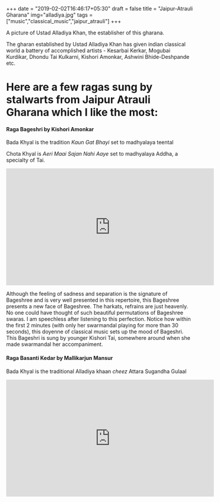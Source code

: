 +++
date = "2019-02-02T16:46:17+05:30"
draft = false
title = "Jaipur-Atrauli Gharana"
img="alladiya.jpg"
tags = ["music","classical_music","jaipur_atrauli"]
+++

A picture of Ustad Alladiya Khan, the establisher of this gharana.

The gharan established by Ustad Alladiya Khan has given indian classical world a battery of accomplished artists - Kesarbai Kerkar, Mogubai Kurdikar, Dhondu Tai Kulkarni, Kishori Amonkar, Ashwini Bhide-Deshpande etc.
# Here are a few ragas sung by stalwarts from Jaipur Atrauli Gharana which I like the most:


#### Raga Bageshri by Kishori Amonkar

Bada Khyal is the tradition *Kaun Gat Bhayi* set to madhyalaya teental

Chota Khyal is *Aeri Maai Sajan Nahi Aaye* set to madhyalaya Addha, a specialty of Tai.

<iframe width="560" height="315" src="https://www.youtube.com/embed/bdnsXh9bhLc" frameborder="0" allow="accelerometer; autoplay; encrypted-media; gyroscope; picture-in-picture" allowfullscreen></iframe>

Although the feeling of sadness and separation is the signature of Bageshree and is very well presented in this repertoire, this Bageshree presents a new face of Bageshree.  The harkats, refrains are just heavenly. No one could have thought of such beautiful permutations of Bageshree swaras. I am speechless after listening to this perfection. Notice how within the first 2 minutes (with only her swarmandal playing for more than 30 seconds), this doyenne of classical music sets up the mood of Bageshri. This Bageshri is sung by younger Kishori Tai, somewhere around when she made swarmandal her accompaniment.


#### Raga Basanti Kedar by Mallikarjun Mansur

Bada Khyal is the traditional Alladiya khaan *cheez* Attara Sugandha Gulaal


<iframe width="560" height="315" src="https://www.youtube.com/embed/A46biId8nP0" frameborder="0" allow="accelerometer; autoplay; encrypted-media; gyroscope; picture-in-picture" allowfullscreen></iframe>